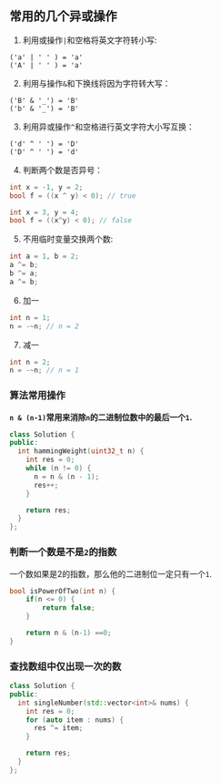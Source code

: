 ## 常用的几个异或操作
1. 利用或操作`|`和空格将英文字符转小写:
```
('a' | ' ' ) = 'a'
('A' | ' ' ) = 'a'
```
2. 利用与操作`&`和下换线将因为字符转大写：
```
('B' & '_') = 'B'
('b' & '_') = 'B'
```
3. 利用异或操作`^`和空格进行英文字符大小写互换：
```
('d' ^ ' ') = 'D'
('D' ^ ' ') = 'd'
```
4. 判断两个数是否异号：
```cpp
int x = -1, y = 2;
bool f = ((x ^ y) < 0); // true

int x = 3, y = 4;
bool f = ((x^y) < 0); // false
```
5. 不用临时变量交换两个数:
```cpp
int a = 1, b = 2;
a ^= b;
b ^= a;
a ^= b;
```
6. 加一
```cpp
int n = 1;
n = -~n; // n = 2
```
7. 减一
```cpp
int n = 2;
n = -~n; // n = 1
```

### 算法常用操作
**`n & (n-1)`常用来消除`n`的二进制位数中的最后一个`1`.**
```cpp
class Solution {
public:
  int hammingWeight(uint32_t n) {
    int res = 0;
    while (n != 0) {
      n = n & (n - 1);
      res++;
    }

    return res;
  }
};
```
### 判断一个数是不是`2`的指数
一个数如果是2的指数，那么他的二进制位一定只有一个`1`.
```cpp
bool isPowerOfTwo(int n) {
    if(n <= 0) {
        return false;
    }

    return n & (n-1) ==0;
}
```
### 查找数组中仅出现一次的数
```cpp
class Solution {
public:
  int singleNumber(std::vector<int>& nums) {
    int res = 0;
    for (auto item : nums) {
      res ^= item;
    }

    return res;
  }
};
```

